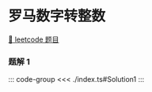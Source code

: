# 罗马数字转整数

[🔗 leetcode 题目](https://leetcode.cn/problems/roman-to-integer/description/?envType=problem-list-v2&envId=math)

### 题解 1

::: code-group
<<< ./index.ts#Solution1
:::

